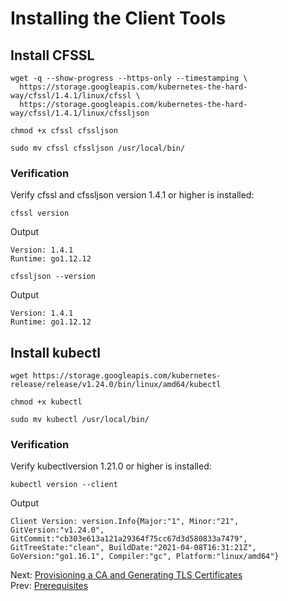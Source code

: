 # Installing the Client Tools
## Install CFSSL
```
wget -q --show-progress --https-only --timestamping \
  https://storage.googleapis.com/kubernetes-the-hard-way/cfssl/1.4.1/linux/cfssl \
  https://storage.googleapis.com/kubernetes-the-hard-way/cfssl/1.4.1/linux/cfssljson
```
```
chmod +x cfssl cfssljson
```
```
sudo mv cfssl cfssljson /usr/local/bin/
```
### Verification
Verify cfssl and cfssljson version 1.4.1 or higher is installed:
```
cfssl version
```
Output
```
Version: 1.4.1
Runtime: go1.12.12
```
```
cfssljson --version
```
Output
```
Version: 1.4.1
Runtime: go1.12.12
```

## Install kubectl
```
wget https://storage.googleapis.com/kubernetes-release/release/v1.24.0/bin/linux/amd64/kubectl
```
```
chmod +x kubectl
```
```
sudo mv kubectl /usr/local/bin/
```
### Verification
Verify kubectlversion 1.21.0 or higher is installed:
```
kubectl version --client
```
Output
```
Client Version: version.Info{Major:"1", Minor:"21", GitVersion:"v1.24.0", GitCommit:"cb303e613a121a29364f75cc67d3d580833a7479", GitTreeState:"clean", BuildDate:"2021-04-08T16:31:21Z", GoVersion:"go1.16.1", Compiler:"gc", Platform:"linux/amd64"}
```

Next: [Provisioning a CA and Generating TLS Certificates](https://github.com/Nagi-masashi/kubernetes/blob/main/docs/02-Provisioning%20a%20CA%20and%20Generating%20TLS%20Certificates.md)  
Prev: [Prerequisites](https://github.com/Nagi-masashi/kubernetes/blob/main/docs/00-Prerequisites.md)
